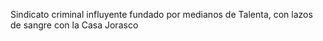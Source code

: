 Sindicato criminal influyente fundado por medianos de Talenta, con lazos de sangre con la Casa Jorasco